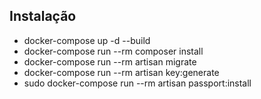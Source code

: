
## Instalação

- docker-compose up -d --build 
- docker-compose run --rm composer install
- docker-compose run  --rm artisan migrate
- docker-compose run  --rm  artisan key:generate
- sudo docker-compose run  --rm  artisan passport:install